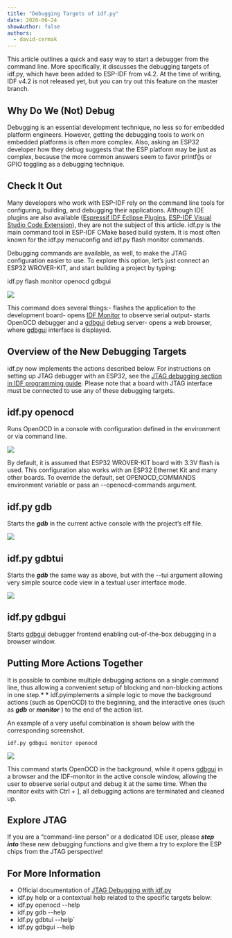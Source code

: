 ```yaml
---
title: "Debugging Targets of idf.py"
date: 2020-06-24
showAuthor: false
authors: 
  - david-cermak
---
```

This article outlines a quick and easy way to start a debugger from the command line. More specifically, it discusses the debugging targets of idf.py, which have been added to ESP-IDF from v4.2. At the time of writing, IDF v4.2 is not released yet, but you can try out this feature on the master branch.

## Why Do We (Not) Debug

Debugging is an essential development technique, no less so for embedded platform engineers. However, getting the debugging tools to work on embedded platforms is often more complex. Also, asking an ESP32 developer how they debug suggests that the ESP platform may be just as complex, because the more common answers seem to favor printf()s or GPIO toggling as a debugging technique.

## Check It Out

Many developers who work with ESP-IDF rely on the command line tools for configuring, building, and debugging their applications. Although IDE plugins are also available ([Espressif IDF Eclipse Plugins](https://github.com/espressif/idf-eclipse-plugin/blob/master/README.md), [ESP-IDF Visual Studio Code Extension](https://marketplace.visualstudio.com/items?itemName=espressif.esp-idf-extension)), they are not the subject of this article. idf.py is the main command tool in ESP-IDF CMake based build system. It is most often known for the idf.py menuconfig and idf.py flash monitor commands.

Debugging commands are available, as well, to make the JTAG configuration easier to use. To explore this option, let’s just connect an ESP32 WROVER-KIT, and start building a project by typing:

idf.py flash monitor openocd gdbgui

![](https://miro.medium.com/v2/resize:fit:640/format:webp/1*lByLpF3XCFfPYGt5e7qILA.gif)

This command does several things:- flashes the application to the development board- opens [IDF Monitor](https://docs.espressif.com/projects/esp-idf/en/latest/esp32/api-guides/tools/idf-monitor.html) to observe serial output- starts OpenOCD debugger and a [gdbgui](https://www.gdbgui.com/) debug server- opens a web browser, where [gdbgui](https://www.gdbgui.com/) interface is displayed.

## Overview of the New Debugging Targets

idf.py now implements the actions described below. For instructions on setting up JTAG debugger with an ESP32, see the [JTAG debugging section in IDF programming guide](https://docs.espressif.com/projects/esp-idf/en/latest/esp32/api-guides/jtag-debugging/index.html). Please note that a board with JTAG interface must be connected to use any of these debugging targets.

## idf.py openocd

Runs OpenOCD in a console with configuration defined in the environment or via command line.

![](https://miro.medium.com/v2/resize:fit:640/format:webp/1*4x-mpcPU36rz2k1D0JeA-Q.png)

By default, it is assumed that ESP32 WROVER-KIT board with 3.3V flash is used. This configuration also works with an ESP32 Ethernet Kit and many other boards. To override the default, set OPENOCD_COMMANDS environment variable or pass an --openocd-commands argument.

## idf.py gdb

Starts the __*gdb*__  in the current active console with the project’s elf file.

![](https://miro.medium.com/v2/resize:fit:640/format:webp/1*Qsu05yP8Eca2L5MNRhqTkg.png)

## idf.py gdbtui

Starts the __*gdb*__  the same way as above, but with the --tui argument allowing very simple source code view in a textual user interface mode.

![](https://miro.medium.com/v2/resize:fit:640/format:webp/1*eV1ydA3F8vOigGZNH4i02w.png)

## idf.py gdbgui

Starts [gdbgui](https://www.gdbgui.com/) debugger frontend enabling out-of-the-box debugging in a browser window.

## Putting More Actions Together

It is possible to combine multiple debugging actions on a single command line, thus allowing a convenient setup of blocking and non-blocking actions in one step.__* *__ idf.pyimplements a simple logic to move the background actions (such as OpenOCD) to the beginning, and the interactive ones (such as __*gdb*__  or __*monitor*__ ) to the end of the action list.

An example of a very useful combination is shown below with the corresponding screenshot.

```
idf.py gdbgui monitor openocd
```

![](https://miro.medium.com/v2/resize:fit:640/format:webp/1*2vC1dUfWrQsujG-NODpUWQ.png)

This command starts OpenOCD in the background, while it opens [gdbgui](https://www.gdbgui.com/) in a browser and the IDF-monitor in the active console window, allowing the user to observe serial output and debug it at the same time. When the monitor exits with Ctrl + ], all debugging actions are terminated and cleaned up.

## Explore JTAG

If you are a “command-line person” or a dedicated IDE user, please __*step*__  __*into*__  these new debugging functions and give them a try to explore the ESP chips from the JTAG perspective!

## For More Information

- Official documentation of [JTAG Debugging with idf.py](https://docs.espressif.com/projects/esp-idf/en/latest/esp32/api-guides/jtag-debugging/using-debugger.html#jtag-debugging-with-idf-py)
- idf.py help or a contextual help related to the specific targets below:
- idf.py openocd --help
- idf.py gdb --help
- idf.py gdbtui --help`
- idf.py gdbgui --help
